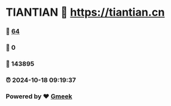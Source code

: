 # TIANTIAN :link: https://tiantian.cn 
### :page_facing_up: [64](https://tiantian.cn/tag.html) 
### :speech_balloon: 0 
### :hibiscus: 143895 
### :alarm_clock: 2024-10-18 09:19:37 
### Powered by :heart: [Gmeek](https://github.com/Meekdai/Gmeek)
